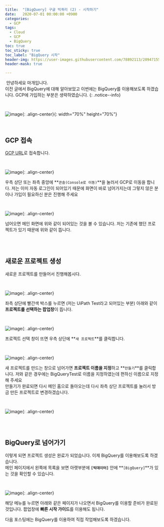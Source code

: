 ```yaml
---
title:  "[BigQuery] 구글 빅쿼리 (2) - 시작하기"
date:   2020-07-01 00:00:00 +0900
categories:
  - GCP
tags:
  - Cloud
  - GCP
  - BigQuery
toc: true
toc_sticky: true
toc_label: "BigQuery 시작"
header-img: https://user-images.githubusercontent.com/78892113/209471556-8c6c325a-8c24-48a0-a12c-4f9ffea0bbc3.png
header-mask: true

---
```


&nbsp;안녕하세요 마개입니다.  
이전 글에서 BigQuery에 대해 알아보았고 이번에는 BigQuery를 이용해보도록 하겠습니다. GCP에 가입하는 부분은 생략하였습니다.
{: .notice--info}

<br>

![image](https://user-images.githubusercontent.com/78892113/209471556-8c6c325a-8c24-48a0-a12c-4f9ffea0bbc3.png){: .align-center}{: width="70%" height="70%"} 

<br>

## GCP 접속

<a href="https://cloud.google.com">GCP URL</a>로 접속합니다.

<br>

![image](https://user-images.githubusercontent.com/78892113/209523340-1639dc32-b8aa-4ef4-995b-f3d38e4f8065.png){: .align-center}

우측 상단 또는 좌측 중앙에 **`콘솔(Console로 이동)`**을 눌러서 GCP로 이동을 합니다. 저는 이미 자동 로그인이 되어있기 때문에 화면이 바로 넘어가지는데 그렇지 않은 분이나 가입이 필요하신 분은 진행해 주세요

<br>

![image](https://user-images.githubusercontent.com/78892113/209523346-5d9134b1-eba0-4f31-bbc3-4253f392ea0e.png){: .align-center}

넘어오면 메인 화면에 위와 같이 되어있는 것을 볼 수 있습니다. 저는 기존에 했던 프로젝트가 있기 때문에 위와 같이 뜹니다. 

<br><br>

## 새로운 프로젝트 생성

새로운 프로젝트를 만들어서 진행해봅시다.

<br>

![image](https://user-images.githubusercontent.com/78892113/209523361-1b99e132-2a9a-4e9a-962a-681d78d6f97d.png){: .align-center}

좌측 상단에 빨간색 박스를 누르면 (저는 UiPath Test라고 되어있는 부분) 아래와 같이 **프로젝트를 선택하는 팝업창**이 뜹니다.

<br>

![image](https://user-images.githubusercontent.com/78892113/209523368-80965d2f-25dd-4206-bbe5-52b6ca52edde.png){: .align-center}

프로젝트 선택 창이 뜨면 우측 상단에 **`새 프로젝트`**를 클릭합니다. 

<br>

![image](https://user-images.githubusercontent.com/78892113/209523388-86372e9b-ba9c-4550-b3fe-b4bc2d4c3b36.png){: .align-center}

새 프로젝트를 만드는 창으로 넘어가면 **프로젝트 이름을 지정**하고 **`만들기`**를 클릭합니다. 저와 같은 경우에는 BigQueryTest로 이름을 지정하였는데 편하신 이름으로 지정해 주세요  
만들기가 완료되면 다시 메인 홈으로 돌아오는데 다시 좌측 상단 프로젝트를 눌러서 방금 만든 프로젝트로 변경하겠습니다.

<br>

![image](https://user-images.githubusercontent.com/78892113/209523398-df4f6666-c9a0-48a3-80e8-d0b430b79c77.png){: .align-center}

<br><br>

## BigQuery로 넘어가기

이렇게 되면 프로젝트 생성은 완료가 되었습니다. 이제 BigQuery를 이용해보도록 하겠습니다.  
메인 페이지에서 왼쪽에 목록을 보면 아랫부분에 **`[빅데이터]`** 안에 **`[BigQuery]`**가 있는 것을 확인할 수 있습니다. 

<br>

![image](https://user-images.githubusercontent.com/78892113/209523409-6577f96e-c059-4b6b-8679-9dab2d79a61a.png){: .align-center}

해당 메뉴를 누르면 아래와 같은 페이지가 나오면서 BigQuery를 이용할 준비가 완료된 것입니다. 팝업창에 **빠른 시작 가이드**를 이용해도 됩니다.  

다음 포스팅에는 BigQuery를 이용하여 직접 작업해보도록 하겠습니다. 